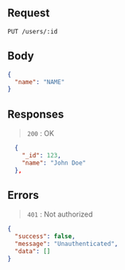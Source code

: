 ## Request

`PUT /users/:id`

## Body

```json
{
  "name": "NAME"
}
```

## Responses

> `200` : OK

```json
  {
    "_id": 123,
    "name": "John Doe"
  },
```

## Errors

> `401` : Not authorized

```json
{
  "success": false,
  "message": "Unauthenticated",
  "data": []
}
```
